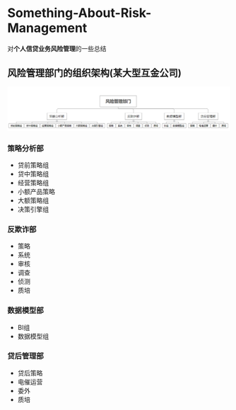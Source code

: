 # Something-About-Risk-Management
对**个人信贷业务风险管理**的一些总结

## 风险管理部门的组织架构(某大型互金公司)

<img src=" Risk-Management-Department.png"/>

### 策略分析部
- 贷前策略组
- 贷中策略组
- 经营策略组
- 小额产品策略
- 大额策略组
- 决策引擎组

### 反欺诈部
- 策略
- 系统
- 审核
- 调查
- 侦测
- 质培

### 数据模型部
- BI组
- 数据模型组

### 贷后管理部
- 贷后策略
- 电催运营
- 委外
- 质培
